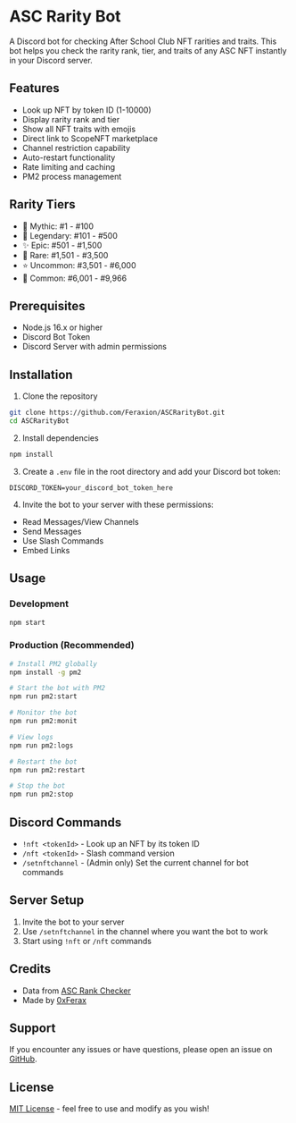 # ASC Rarity Bot

A Discord bot for checking After School Club NFT rarities and traits. This bot helps you check the rarity rank, tier, and traits of any ASC NFT instantly in your Discord server.

## Features

- Look up NFT by token ID (1-10000)
- Display rarity rank and tier
- Show all NFT traits with emojis
- Direct link to ScopeNFT marketplace
- Channel restriction capability
- Auto-restart functionality
- Rate limiting and caching
- PM2 process management

## Rarity Tiers

- 🌌 Mythic: #1 - #100
- 🌟 Legendary: #101 - #500
- ✨ Epic: #501 - #1,500
- 💫 Rare: #1,501 - #3,500
- ⭐ Uncommon: #3,501 - #6,000
- 🎈 Common: #6,001 - #9,966

## Prerequisites

- Node.js 16.x or higher
- Discord Bot Token
- Discord Server with admin permissions

## Installation

1. Clone the repository
```bash
git clone https://github.com/Feraxion/ASCRarityBot.git
cd ASCRarityBot
```

2. Install dependencies
```bash
npm install
```

3. Create a `.env` file in the root directory and add your Discord bot token:
```env
DISCORD_TOKEN=your_discord_bot_token_here
```

4. Invite the bot to your server with these permissions:
- Read Messages/View Channels
- Send Messages
- Use Slash Commands
- Embed Links

## Usage

### Development
```bash
npm start
```

### Production (Recommended)
```bash
# Install PM2 globally
npm install -g pm2

# Start the bot with PM2
npm run pm2:start

# Monitor the bot
npm run pm2:monit

# View logs
npm run pm2:logs

# Restart the bot
npm run pm2:restart

# Stop the bot
npm run pm2:stop
```

## Discord Commands

- `!nft <tokenId>` - Look up an NFT by its token ID
- `/nft <tokenId>` - Slash command version
- `/setnftchannel` - (Admin only) Set the current channel for bot commands

## Server Setup

1. Invite the bot to your server
2. Use `/setnftchannel` in the channel where you want the bot to work
3. Start using `!nft` or `/nft` commands

## Credits

- Data from [ASC Rank Checker](https://www.ascrankchecker.xyz/)
- Made by [0xFerax](https://x.com/0xFerax)

## Support

If you encounter any issues or have questions, please open an issue on [GitHub](https://github.com/Feraxion/ASCRarityBot/issues).

## License

[MIT License](LICENSE) - feel free to use and modify as you wish! 